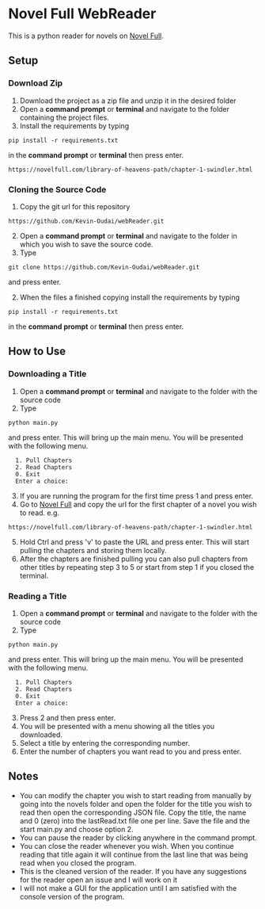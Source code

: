 # Novel Full WebReader

This is a python reader for novels on [Novel Full](https://novelfull.com/).

## Setup

### Download Zip

1. Download the project as a zip file and unzip it in the desired folder
2. Open a **command prompt** or **terminal** and navigate to the folder containing the project files.
3. Install the requirements by typing

```
pip install -r requirements.txt
```

in the **command prompt** or **terminal** then press enter.

```
https://novelfull.com/library-of-heavens-path/chapter-1-swindler.html
```

### Cloning the Source Code

1. Copy the git url for this repository

```
https://github.com/Kevin-Oudai/webReader.git
```

2. Open a **command prompt** or **terminal** and navigate to the folder in which you wish to save the source code.
3. Type

```
git clone https://github.com/Kevin-Oudai/webReader.git
```

and press enter.

2. When the files a finished copying install the requirements by typing

```
pip install -r requirements.txt
```

in the **command prompt** or **terminal** then press enter.

## How to Use

### Downloading a Title

1. Open a **command prompt** or **terminal** and navigate to the folder with the source code
2. Type

```
python main.py
```

and press enter. This will bring up the main menu. You will be presented with the following menu.

```
  1. Pull Chapters
  2. Read Chapters
  0. Exit
  Enter a choice:
```

3. If you are running the program for the first time press 1 and press enter.
4. Go to [Novel Full](https://novelfull.com/) and copy the url for the first chapter of a novel you wish to read. e.g.

```
https://novelfull.com/library-of-heavens-path/chapter-1-swindler.html
```

5. Hold Ctrl and press 'v' to paste the URL and press enter. This will start pulling the chapters and storing them locally.
6. After the chapters are finished pulling you can also pull chapters from other titles by repeating step 3 to 5 or start from step 1 if you closed the terminal.

### Reading a Title

1. Open a **command prompt** or **terminal** and navigate to the folder with the source code
2. Type

```
python main.py
```

and press enter. This will bring up the main menu. You will be presented with the following menu.

```
  1. Pull Chapters
  2. Read Chapters
  0. Exit
  Enter a choice:
```

3. Press 2 and then press enter.
4. You will be presented with a menu showing all the titles you downloaded.
5. Select a title by entering the corresponding number.
6. Enter the number of chapters you want read to you and press enter.

## Notes

- You can modify the chapter you wish to start reading from manually by going into the novels folder and open the folder for the title you wish to read then open the corresponding JSON file. Copy the title, the name and 0 (zero) into the lastRead.txt file one per line. Save the file and the start main.py and choose option 2.
- You can pause the reader by clicking anywhere in the command prompt.
- You can close the reader whenever you wish. When you continue reading that title again it will continue from the last line that was being read when you closed the program.
- This is the cleaned version of the reader. If you have any suggestions for the reader open an issue and I will work on it
- I will not make a GUI for the application until I am satisfied with the console version of the program.
